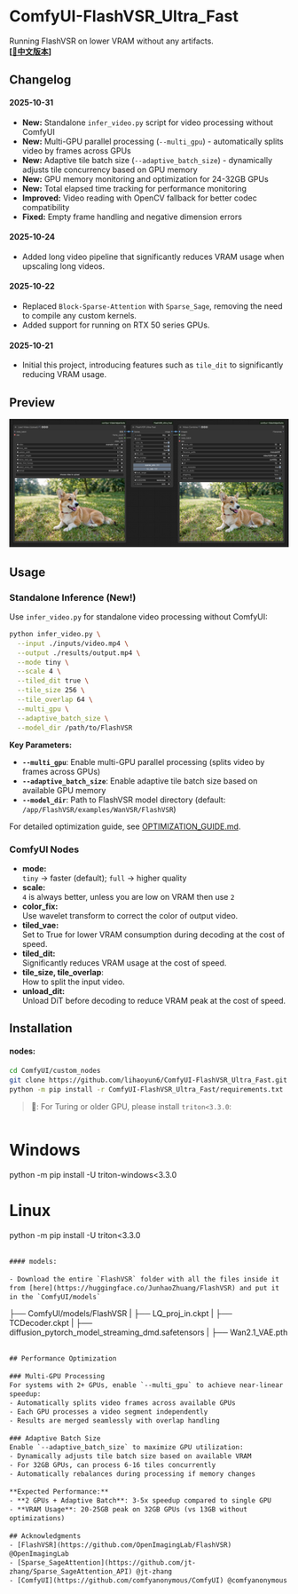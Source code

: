 # ComfyUI-FlashVSR_Ultra_Fast
Running FlashVSR on lower VRAM without any artifacts.   
**[[📃中文版本](./README_zh.md)]**

## Changelog
#### 2025-10-31
- **New:** Standalone `infer_video.py` script for video processing without ComfyUI
- **New:** Multi-GPU parallel processing (`--multi_gpu`) - automatically splits video by frames across GPUs
- **New:** Adaptive tile batch size (`--adaptive_batch_size`) - dynamically adjusts tile concurrency based on GPU memory
- **New:** GPU memory monitoring and optimization for 24-32GB GPUs
- **New:** Total elapsed time tracking for performance monitoring
- **Improved:** Video reading with OpenCV fallback for better codec compatibility
- **Fixed:** Empty frame handling and negative dimension errors

#### 2025-10-24
- Added long video pipeline that significantly reduces VRAM usage when upscaling long videos.

#### 2025-10-22
- Replaced `Block-Sparse-Attention` with `Sparse_Sage`, removing the need to compile any custom kernels.  
- Added support for running on RTX 50 series GPUs.

#### 2025-10-21
- Initial this project, introducing features such as `tile_dit` to significantly reducing VRAM usage.

## Preview
![](./img/preview.jpg)

## Usage

### Standalone Inference (New!)

Use `infer_video.py` for standalone video processing without ComfyUI:

```bash
python infer_video.py \
  --input ./inputs/video.mp4 \
  --output ./results/output.mp4 \
  --mode tiny \
  --scale 4 \
  --tiled_dit true \
  --tile_size 256 \
  --tile_overlap 64 \
  --multi_gpu \
  --adaptive_batch_size \
  --model_dir /path/to/FlashVSR
```

**Key Parameters:**
- **`--multi_gpu`**: Enable multi-GPU parallel processing (splits video by frames across GPUs)
- **`--adaptive_batch_size`**: Enable adaptive tile batch size based on available GPU memory
- **`--model_dir`**: Path to FlashVSR model directory (default: `/app/FlashVSR/examples/WanVSR/FlashVSR`)

For detailed optimization guide, see [OPTIMIZATION_GUIDE.md](./OPTIMIZATION_GUIDE.md).

### ComfyUI Nodes

- **mode:**  
`tiny` -> faster (default); `full` -> higher quality  
- **scale:**  
`4` is always better, unless you are low on VRAM then use `2`    
- **color_fix:**  
Use wavelet transform to correct the color of output video.  
- **tiled_vae:**  
Set to True for lower VRAM consumption during decoding at the cost of speed.  
- **tiled_dit:**  
Significantly reduces VRAM usage at the cost of speed.
- **tile\_size, tile\_overlap**:  
How to split the input video.  
- **unload_dit:**  
Unload DiT before decoding to reduce VRAM peak at the cost of speed.  

## Installation

#### nodes: 

```bash
cd ComfyUI/custom_nodes
git clone https://github.com/lihaoyun6/ComfyUI-FlashVSR_Ultra_Fast.git
python -m pip install -r ComfyUI-FlashVSR_Ultra_Fast/requirements.txt
```
> 📢: For Turing or older GPU, please install `triton<3.3.0`:  

> ```bash
# Windows
python -m pip install -U triton-windows<3.3.0
# Linux
python -m pip install -U triton<3.3.0
```

#### models:

- Download the entire `FlashVSR` folder with all the files inside it from [here](https://huggingface.co/JunhaoZhuang/FlashVSR) and put it in the `ComfyUI/models`

```
├── ComfyUI/models/FlashVSR
|     ├── LQ_proj_in.ckpt
|     ├── TCDecoder.ckpt
|     ├── diffusion_pytorch_model_streaming_dmd.safetensors
|     ├── Wan2.1_VAE.pth
```

## Performance Optimization

### Multi-GPU Processing
For systems with 2+ GPUs, enable `--multi_gpu` to achieve near-linear speedup:
- Automatically splits video frames across available GPUs
- Each GPU processes a video segment independently
- Results are merged seamlessly with overlap handling

### Adaptive Batch Size
Enable `--adaptive_batch_size` to maximize GPU utilization:
- Dynamically adjusts tile batch size based on available VRAM
- For 32GB GPUs, can process 6-16 tiles concurrently
- Automatically rebalances during processing if memory changes

**Expected Performance:**
- **2 GPUs + Adaptive Batch**: 3-5x speedup compared to single GPU
- **VRAM Usage**: 20-25GB peak on 32GB GPUs (vs 13GB without optimizations)

## Acknowledgments
- [FlashVSR](https://github.com/OpenImagingLab/FlashVSR) @OpenImagingLab  
- [Sparse_SageAttention](https://github.com/jt-zhang/Sparse_SageAttention_API) @jt-zhang
- [ComfyUI](https://github.com/comfyanonymous/ComfyUI) @comfyanonymous
